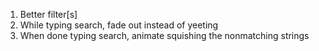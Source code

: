 1. Better filter[s]
2. While typing search, fade out instead of yeeting
3. When done typing search, animate squishing the nonmatching strings
